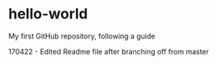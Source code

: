 # hello-world
My first GitHub repository, following a guide

170422 - Edited Readme file after branching off from master
